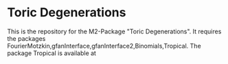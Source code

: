 # Toric Degenerations
This is the repository for the M2-Package "Toric Degenerations".
It requires the packages FourierMotzkin,gfanInterface,gfanInterface2,Binomials,Tropical.
The package Tropical is available at
